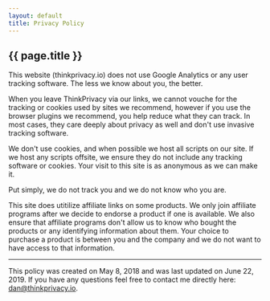 ```yaml
---
layout: default
title: Privacy Policy
---
```

<h2>{{ page.title }}</h2>

This website (thinkprivacy.io) does not use Google Analytics or any user tracking software. The less we know about you, the better. 

When you leave ThinkPrivacy via our links, we cannot vouche for the tracking or cookies used by sites we recommend, however if you use the browser plugins we recommend, you help reduce what they can track. In most cases, they care deeply about privacy as well and don't use invasive tracking software.

We don't use cookies, and when possible we host all scripts on our site. If we host any scripts offsite, we ensure they do not include any tracking software or cookies. Your visit to this site is as anonymous as we can make it.

Put simply, we do not track you and we do not know who you are.

This site does utitilize affiliate links on some products. We only join affiliate programs after we decide to endorse a product if one is available. We also ensure that affiliate programs don't allow us to know who bought the products or any identifying information about them. Your choice to purchase a product is between you and the company and we do not want to have access to that information. 

***
 
This policy was created on May 8, 2018 and was last updated on June 22, 2019. If you have any questions feel free to contact me directly here: dan@thinkprivacy.io.


					
